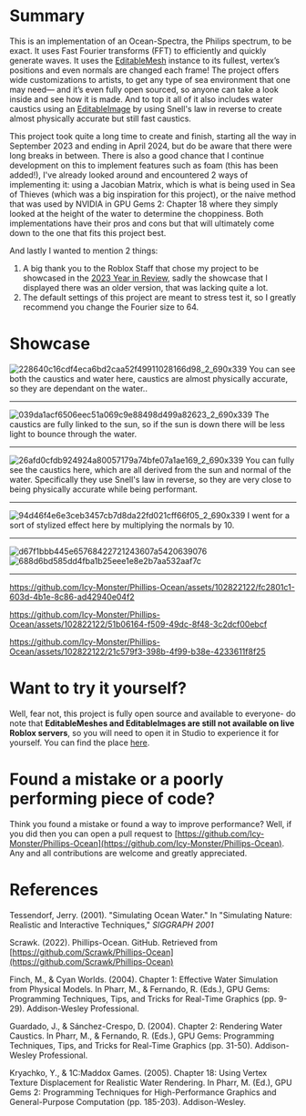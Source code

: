 # Summary
This is an implementation of an Ocean-Spectra, the Philips spectrum, to be exact. It uses Fast Fourier transforms (FFT) to efficiently and quickly generate waves. It uses the [EditableMesh](https://create.roblox.com/docs/reference/engine/classes/EditableMesh) instance to its fullest, vertex’s positions and even normals are changed each frame! The project offers wide customizations to artists, to get any type of sea environment that one may need— and it’s even fully open sourced, so anyone can take a look inside and see how it is made. And to top it all of it also includes water caustics using an [EditableImage](https://create.roblox.com/docs/reference/engine/classes/EditableImage) by using Snell's law in reverse to create almost physically accurate but still fast caustics. 

This project took quite a long time to create and finish, starting all the way in September 2023 and ending in April 2024, but do be aware that there were long breaks in between. There is also a good chance that I continue development on this to implement features such as foam (this has been added!), I've already looked around and encountered 2 ways of implementing it: using a Jacobian Matrix, which is what is being used in Sea of Thieves (which was a big inspiration for this project), or the naive method that was used by NVIDIA in GPU Gems 2: Chapter 18 where they simply looked at the height of the water to determine the choppiness. Both implementations have their pros and cons but that will ultimately come down to the one that fits this project best.

And lastly I wanted to mention 2 things:
1. A big thank you to the Roblox Staff that chose my project to be showcased in the [2023 Year in Review](https://devforum.roblox.com/t/2023-year-in-review-extreme-wall-running-rhythmic-ocean-waves-demonic-heads-and-more/2748060), sadly the showcase that I displayed there was an older version, that was lacking quite a lot.
2. The default settings of this project are meant to stress test it, so I greatly recommend you change the Fourier size to 64.

# Showcase
![228640c16cdf4eca6bd2caa52f49911028166d98_2_690x339](https://github.com/Icy-Monster/Phillips-Ocean/assets/102822122/27199bf5-868a-4d6b-ba04-6c15401b6b5e)
You can see both the caustics and water here, caustics are almost physically accurate, so they are dependant on the water..
****
![039da1acf6506eec51a069c9e88498d499a82623_2_690x339](https://github.com/Icy-Monster/Phillips-Ocean/assets/102822122/8cb595d3-ca32-4511-b47c-1c599e47fab1)
The caustics are fully linked to the sun, so if the sun is down there will be less light to bounce through the water.
****
![26afd0cfdb924924a80057179a74bfe07a1ae169_2_690x339](https://github.com/Icy-Monster/Phillips-Ocean/assets/102822122/edc567a7-8488-4d58-8498-2c5cd3e2ebe0)
You can fully see the caustics here, which are all derived from the sun and normal of the water. Specifically they use Snell's law in reverse, so they are very close to being physically accurate while being performant.
****
![94d46f4e6e3ceb3457cb7d8da22fd021cff66f05_2_690x339](https://github.com/Icy-Monster/Phillips-Ocean/assets/102822122/f1fcc940-be68-4c64-8ee5-adbdc13f0d96)
I went for a sort of stylized effect here by multiplying the normals by 10.
****
![d67f1bbb445e65768422721243607a5420639076](https://github.com/Icy-Monster/Phillips-Ocean/assets/102822122/ceeb1933-6e0d-42a2-8dd6-4a0cb5806c40)
![688d6bd585dd4fba1b25eee1e8e2b7aa532aaf7c](https://github.com/Icy-Monster/Phillips-Ocean/assets/102822122/770526e8-8dfa-4a3a-a78c-d334332a72ae)
****
https://github.com/Icy-Monster/Phillips-Ocean/assets/102822122/fc2801c1-603d-4b1e-8c86-ad42940e04f2


https://github.com/Icy-Monster/Phillips-Ocean/assets/102822122/51b06164-f509-49dc-8f48-3c2dcf00ebcf


https://github.com/Icy-Monster/Phillips-Ocean/assets/102822122/21c579f3-398b-4f99-b38e-4233611f8f25

# Want to try it yourself?
Well, fear not, this project is fully open source and available to everyone- do note that **EditableMeshes and EditableImages are still not available on live Roblox servers**, so you will need to open it in Studio to experience it for yourself. You can find the place [here](https://www.roblox.com/games/15133748815/FFT-Ocean).

# Found a mistake or a poorly performing piece of code?
Think you found a mistake or found a way to improve performance? Well, if you did then you can open a pull request to [https://github.com/Icy-Monster/Phillips-Ocean](https://github.com/Icy-Monster/Phillips-Ocean). Any and all contributions are welcome and greatly appreciated.

# References
Tessendorf, Jerry. (2001). "Simulating Ocean Water." In "Simulating Nature: Realistic and Interactive Techniques," *SIGGRAPH 2001* 

Scrawk. (2022). Phillips-Ocean. GitHub. Retrieved from [https://github.com/Scrawk/Phillips-Ocean](https://github.com/Scrawk/Phillips-Ocean)

Finch, M., & Cyan Worlds. (2004). Chapter 1: Effective Water Simulation from Physical Models. In Pharr, M., & Fernando, R. (Eds.), GPU Gems: Programming Techniques, Tips, and Tricks for Real-Time Graphics (pp. 9-29). Addison-Wesley Professional.

Guardado, J., & Sánchez-Crespo, D. (2004). Chapter 2: Rendering Water Caustics. In Pharr, M., & Fernando, R. (Eds.), GPU Gems: Programming Techniques, Tips, and Tricks for Real-Time Graphics (pp. 31-50). Addison-Wesley Professional.

Kryachko, Y., & 1C:Maddox Games. (2005). Chapter 18: Using Vertex Texture Displacement for Realistic Water Rendering. In Pharr, M. (Ed.), GPU Gems 2: Programming Techniques for High-Performance Graphics and General-Purpose Computation (pp. 185-203). Addison-Wesley.
